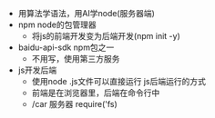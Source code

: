 -   用算法学语法，用AI学node(服务器端)
-   npm node的包管理器
    -   将js的前端开发变为后端开发(npm init -y)
-   baidu-api-sdk   npm包之一
    -   不用写，使用第三方服务
-   js开发后端
    -   使用node .js文件可以直接运行    js后端运行的方式
    -   前端是在浏览器里，后端在命令行中
    -   /car 服务器 require('fs)